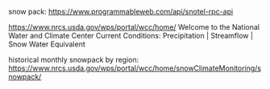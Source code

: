 
snow pack: https://www.programmableweb.com/api/snotel-rpc-api


https://www.nrcs.usda.gov/wps/portal/wcc/home/
Welcome to the National Water and Climate Center
Current Conditions:  Precipitation | Streamflow | Snow Water Equivalent

historical monthly snowpack by region: https://www.nrcs.usda.gov/wps/portal/wcc/home/snowClimateMonitoring/snowpack/
